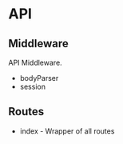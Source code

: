 # API

## Middleware

API Middleware.

- bodyParser
- session

## Routes

- index - Wrapper of all routes